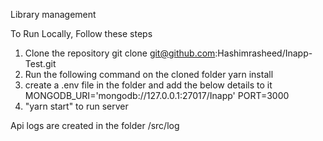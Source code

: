 Library management 

To Run Locally, Follow these steps

1. Clone the repository git clone git@github.com:Hashimrasheed/Inapp-Test.git
2. Run the following command on the cloned folder yarn install
3. create a .env file in the folder and add the below details to it 
      MONGODB_URI='mongodb://127.0.0.1:27017/Inapp'
      PORT=3000
4. "yarn start" to run server

Api logs are created in the folder /src/log
